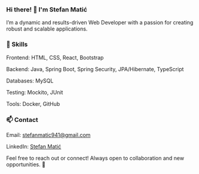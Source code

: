 ### Hi there! 👋 I'm Stefan Matić

I’m a dynamic and results-driven Web Developer with a passion for creating robust and scalable applications.


### 🚀 Skills

Frontend: HTML, CSS, React, Bootstrap

Backend: Java, Spring Boot, Spring Security, JPA/Hibernate, TypeScript

Databases: MySQL

Testing: Mockito, JUnit

Tools: Docker, GitHub

### 📫 Contact

Email: stefanmatic941@gmail.com

LinkedIn: [Stefan Matić](https://www.linkedin.com/in/stefan-mati%C4%87-02276426a/)

Feel free to reach out or connect! Always open to collaboration and new opportunities. 🚀
